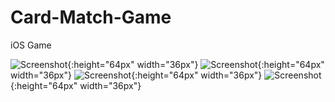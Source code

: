 # Card-Match-Game
iOS Game

![Screenshot](/Screenshots/Screenshot1.png?raw=true){:height="64px" width="36px"}
![Screenshot](/Screenshots/Screenshot2.png?raw=true){:height="64px" width="36px"}
![Screenshot](/Screenshots/Screenshot3.png?raw=true){:height="64px" width="36px"}
![Screenshot](/Screenshots/Screenshot4.png?raw=true){:height="64px" width="36px"}
